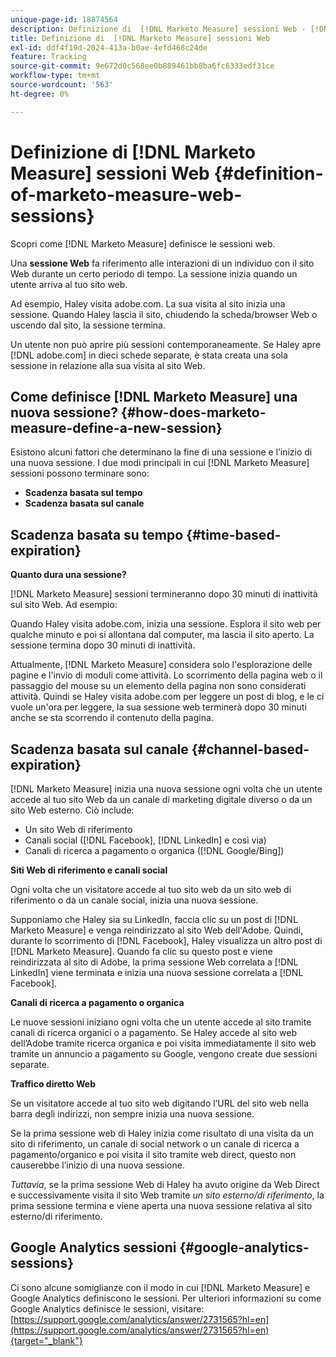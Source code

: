 ```yaml
---
unique-page-id: 18874564
description: Definizione di  [!DNL Marketo Measure] sessioni Web - [!DNL Marketo Measure]
title: Definizione di  [!DNL Marketo Measure] sessioni Web
exl-id: ddf4f19d-2024-413a-b0ae-4efd468c24de
feature: Tracking
source-git-commit: 9e672d0c568ee0b889461bb8ba6fc6333edf31ce
workflow-type: tm+mt
source-wordcount: '563'
ht-degree: 0%

---
```


# Definizione di [!DNL Marketo Measure] sessioni Web {#definition-of-marketo-measure-web-sessions}

Scopri come [!DNL Marketo Measure] definisce le sessioni web.

Una **sessione Web** fa riferimento alle interazioni di un individuo con il sito Web durante un certo periodo di tempo. La sessione inizia quando un utente arriva al tuo sito web.

Ad esempio, Haley visita adobe.com. La sua visita al sito inizia una sessione. Quando Haley lascia il sito, chiudendo la scheda/browser Web o uscendo dal sito, la sessione termina.

Un utente non può aprire più sessioni contemporaneamente. Se Haley apre [!DNL adobe.com] in dieci schede separate, è stata creata una sola sessione in relazione alla sua visita al sito Web.

## Come definisce [!DNL Marketo Measure] una nuova sessione? {#how-does-marketo-measure-define-a-new-session}

Esistono alcuni fattori che determinano la fine di una sessione e l’inizio di una nuova sessione. I due modi principali in cui [!DNL Marketo Measure] sessioni possono terminare sono:

* **Scadenza basata sul tempo**
* **Scadenza basata sul canale**

## Scadenza basata su tempo {#time-based-expiration}

**Quanto dura una sessione?**

[!DNL Marketo Measure] sessioni termineranno dopo 30 minuti di inattività sul sito Web. Ad esempio:

Quando Haley visita adobe.com, inizia una sessione. Esplora il sito web per qualche minuto e poi si allontana dal computer, ma lascia il sito aperto. La sessione termina dopo 30 minuti di inattività.

Attualmente, [!DNL Marketo Measure] considera solo l&#39;esplorazione delle pagine e l&#39;invio di moduli come attività. Lo scorrimento della pagina web o il passaggio del mouse su un elemento della pagina non sono considerati attività. Quindi se Haley visita adobe.com per leggere un post di blog, e le ci vuole un&#39;ora per leggere, la sua sessione web terminerà dopo 30 minuti anche se sta scorrendo il contenuto della pagina.

## Scadenza basata sul canale {#channel-based-expiration}

[!DNL Marketo Measure] inizia una nuova sessione ogni volta che un utente accede al tuo sito Web da un canale di marketing digitale diverso o da un sito Web esterno. Ciò include:

* Un sito Web di riferimento
* Canali social ([!DNL Facebook], [!DNL LinkedIn] e così via)
* Canali di ricerca a pagamento o organica ([!DNL Google/Bing])

**Siti Web di riferimento e canali social**

Ogni volta che un visitatore accede al tuo sito web da un sito web di riferimento o da un canale social, inizia una nuova sessione.

Supponiamo che Haley sia su LinkedIn, faccia clic su un post di [!DNL Marketo Measure] e venga reindirizzato al sito Web dell&#39;Adobe. Quindi, durante lo scorrimento di [!DNL Facebook], Haley visualizza un altro post di [!DNL Marketo Measure]. Quando fa clic su questo post e viene reindirizzata al sito di Adobe, la prima sessione Web correlata a [!DNL LinkedIn] viene terminata e inizia una nuova sessione correlata a [!DNL Facebook].

**Canali di ricerca a pagamento o organica**

Le nuove sessioni iniziano ogni volta che un utente accede al sito tramite canali di ricerca organici o a pagamento. Se Haley accede al sito web dell’Adobe tramite ricerca organica e poi visita immediatamente il sito web tramite un annuncio a pagamento su Google, vengono create due sessioni separate.

**Traffico diretto Web**

Se un visitatore accede al tuo sito web digitando l’URL del sito web nella barra degli indirizzi, non sempre inizia una nuova sessione.

Se la prima sessione web di Haley inizia come risultato di una visita da un sito di riferimento, un canale di social network o un canale di ricerca a pagamento/organico e poi visita il sito tramite web direct, questo non causerebbe l’inizio di una nuova sessione.

_Tuttavia_, se la prima sessione Web di Haley ha avuto origine da Web Direct e successivamente visita il sito Web tramite _un sito esterno/di riferimento_, la prima sessione termina e viene aperta una nuova sessione relativa al sito esterno/di riferimento.

## Google Analytics sessioni {#google-analytics-sessions}

Ci sono alcune somiglianze con il modo in cui [!DNL Marketo Measure] e Google Analytics definiscono le sessioni. Per ulteriori informazioni su come Google Analytics definisce le sessioni, visitare: [https://support.google.com/analytics/answer/2731565?hl=en](https://support.google.com/analytics/answer/2731565?hl=en){target="_blank"}
